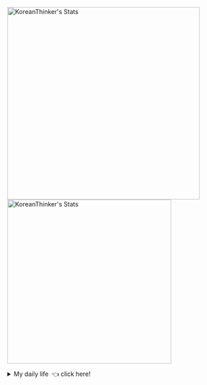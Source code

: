 <p  >
  <a target="_blank" href="https://github-readme-stats.vercel.app/api/wakatime?username=KoreanThinker&layout=compact&theme=dark&hide_border=true&langs_count=32" >
    <img width="440px"  src="https://github-readme-stats.vercel.app/api/wakatime?username=KoreanThinker&layout=compact&theme=dark&hide_border=true&langs_count=6" alt="KoreanThinker's Stats" /> 
  </a>
    <img width="375px" src="https://github-readme-stats.vercel.app/api?username=KoreanThinker&theme=dark&hide_border=true&count_private=true" alt="KoreanThinker's Stats" />
</p>
<details>
<summary>My daily life 👈 click here!</summary>
 
    
<!--START_SECTION:waka-->
**I'm a Night 🦉** 

```text
🌞 Morning    18 commits     ░░░░░░░░░░░░░░░░░░░░░░░░░   1.66% 
🌆 Daytime    382 commits    ████████░░░░░░░░░░░░░░░░░   35.27% 
🌃 Evening    588 commits    █████████████░░░░░░░░░░░░   54.29% 
🌙 Night      95 commits     ██░░░░░░░░░░░░░░░░░░░░░░░   8.77%

```
📅 **I'm Most Productive on Monday** 

```text
Monday       183 commits    ████░░░░░░░░░░░░░░░░░░░░░   16.9% 
Tuesday      169 commits    ████░░░░░░░░░░░░░░░░░░░░░   15.6% 
Wednesday    183 commits    ████░░░░░░░░░░░░░░░░░░░░░   16.9% 
Thursday     175 commits    ████░░░░░░░░░░░░░░░░░░░░░   16.16% 
Friday       152 commits    ███░░░░░░░░░░░░░░░░░░░░░░   14.04% 
Saturday     125 commits    ███░░░░░░░░░░░░░░░░░░░░░░   11.54% 
Sunday       96 commits     ██░░░░░░░░░░░░░░░░░░░░░░░   8.86%

```


📊 **This Week I Spent My Time On** 

```text
⌚︎ Time Zone: Asia/Seoul

🐱‍💻 Projects: 
gilberto                 3 hrs 20 mins       ███████████░░░░░░░░░░░░░░   47.21% 
front                    2 hrs 48 mins       ██████████░░░░░░░░░░░░░░░   39.71% 
homepage                 30 mins             █░░░░░░░░░░░░░░░░░░░░░░░░   7.15% 
pires                    19 mins             █░░░░░░░░░░░░░░░░░░░░░░░░   4.59% 
FrontEnd                 5 mins              ░░░░░░░░░░░░░░░░░░░░░░░░░   1.34%

```


 Last Updated on 31/10/2021
<!--END_SECTION:waka-->
</details>
